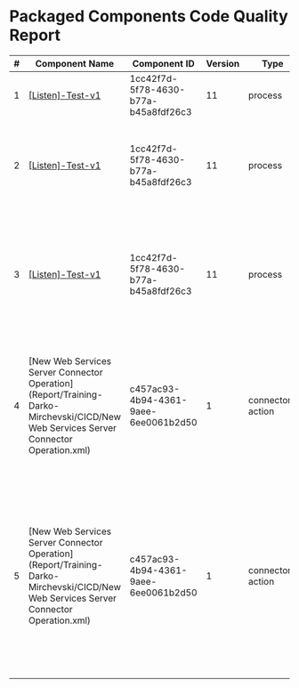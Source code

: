 # Packaged Components Code Quality Report
|#|Component Name|Component ID|Version|Type|Issue|Issue Type|Priority|
|---|---|---|---|---|---|---|---|
|1|[[Listen]-Test-v1](Report/Training-Darko-Mirchevski/CICD/[Listen]-Test-v1.xml)|1cc42f7d-5f78-4630-b77a-b45a8fdf26c3|11|process|Process description should be set|CODE_SMELL|MINOR|
|2|[[Listen]-Test-v1](Report/Training-Darko-Mirchevski/CICD/[Listen]-Test-v1.xml)|1cc42f7d-5f78-4630-b77a-b45a8fdf26c3|11|process|A listener Process can run in Low Latency mode instead of General Mode|BUG|MINOR|
|3|[[Listen]-Test-v1](Report/Training-Darko-Mirchevski/CICD/[Listen]-Test-v1.xml)|1cc42f7d-5f78-4630-b77a-b45a8fdf26c3|11|process|Process names should start with either [Listener], [Main], or [Sub], and end with a version number (e.g., -v1).|CODE_SMELL|MAJOR|
|4|[New Web Services Server Connector Operation](Report/Training-Darko-Mirchevski/CICD/New Web Services Server Connector Operation.xml)|c457ac93-4b94-4361-9aee-6ee0061b2d50|1|connector-action|Component names must not start with "New " which is Boomi"s default. They should be named to have a accurate description.|CODE_SMELL|MAJOR|
|5|[New Web Services Server Connector Operation](Report/Training-Darko-Mirchevski/CICD/New Web Services Server Connector Operation.xml)|c457ac93-4b94-4361-9aee-6ee0061b2d50|1|connector-action|The name of connection operation must include square brackets ([]) with uppercase text inside (e.g., [Salesforce], [Leads], [SAP]). This rule ensures compliance with CHG naming conventions.|CODE_SMELL|MINOR|
